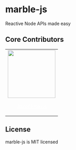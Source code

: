 # marble-js

Reactive Node APIs made easy

## Core Contributors

<table>
  <tr>
    <td>
      <a href="https://github.com/JozefFlakus" style="color: white">
        <img src="https://github.com/JozefFlakus.png?s=150" width="150"/>
        <p style="text-align: center">Józef Flakus</p>
      </a>
    </td>
  </tr>
</table>

## License

marble-js is MIT licensed
